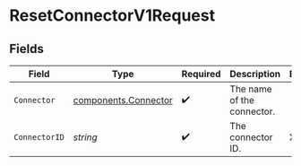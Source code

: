 # ResetConnectorV1Request


## Fields

| Field                                                        | Type                                                         | Required                                                     | Description                                                  | Example                                                      |
| ------------------------------------------------------------ | ------------------------------------------------------------ | ------------------------------------------------------------ | ------------------------------------------------------------ | ------------------------------------------------------------ |
| `Connector`                                                  | [components.Connector](../../models/components/connector.md) | :heavy_check_mark:                                           | The name of the connector.                                   |                                                              |
| `ConnectorID`                                                | *string*                                                     | :heavy_check_mark:                                           | The connector ID.                                            | XXX                                                          |